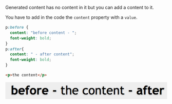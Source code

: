 Generated content has no content in it but you can add a content to it.

You have to add in the code the `content` property with a `value`.

```css
p:before {
  content: "before content - ";
  font-weight: bold;
}
p:after{
  content: " - after content";
  font-weight: bold;
}
```
 ```html
 <p>the content</p>
 ```

![beforeafterPseudoElement](../beforeafterPseudoElement.png)


 


